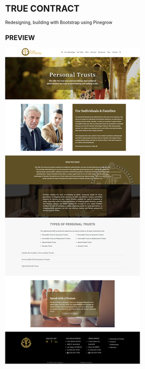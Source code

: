 # TRUE CONTRACT

Redesigning, building with Bootstrap using Pinegrow


## PREVIEW
![preview](./trust.png)
